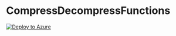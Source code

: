 # CompressDecompressFunctions
[![Deploy to Azure](http://azuredeploy.net/deploybutton.png)](https://portal.azure.com/#create/Microsoft.Template/uri/https%3A%2F%2Fraw.githubusercontent.com%2Fciellos-dev%2FCompressDecompressFunctions%2Fmaster%2Fazuredeploy.json)



